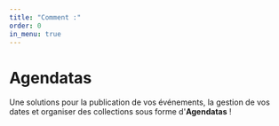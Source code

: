 ```yaml
---
title: "Comment :"
order: 0
in_menu: true
---
```

# Agendatas 

Une solutions pour la publication de vos événements, la gestion de vos dates et organiser des collections sous forme d'**Agendatas**   ! 